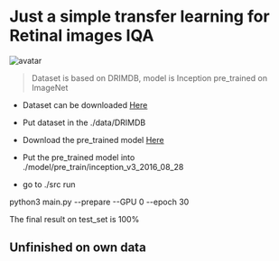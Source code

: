 Just a simple transfer learning for Retinal images IQA
======================================================

![avatar](test.png)

> Dataset is based on DRIMDB, model is Inception pre_trained on ImageNet 

- Dataset can be downloaded [Here](https://www.researchgate.net/profile/Ugur_Sevik/publication/282641760_DRIMDB_Diabetic_Retinopathy_Images_Database_Database_for_Quality_Testing_of_Retinal_Images/data/5614ce9408aed47facee940d/DRIMDB.rar)

- Put dataset in the ./data/DRIMDB

- Download the pre_trained model [Here](http://download.tensorflow.org/models/inception_v3_2016_08_28.tar.gz)

- Put the pre_trained model into ./model/pre_train/inception_v3_2016_08_28

- go to ./src run 

python3 main.py --prepare --GPU 0 --epoch 30

The final result on test_set is 100%


## Unfinished on own data
